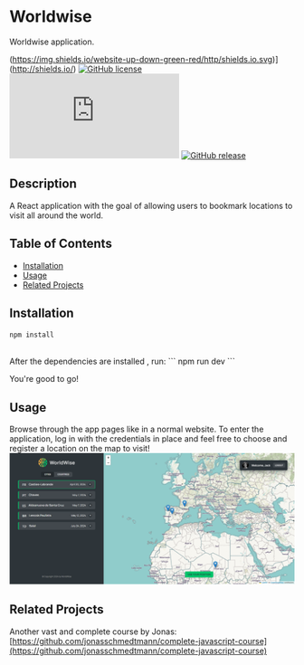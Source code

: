 # Worldwise

Worldwise application.

(https://img.shields.io/website-up-down-green-red/http/shields.io.svg)](http://shields.io/) [![GitHub license](https://img.shields.io/github/license/Naereen/StrapDown.js.svg)](https://github.com/StormJose/worldwise/blob/main/LICENSE) [![GitHub branches](https://badgen.net/github/branches/Naereen/Strapdown.js)](https://github.com/StormJose/worldwise) [![GitHub release](https://img.shields.io/github/release/Naereen/StrapDown.js.svg)](https://GitHub.com/StormJose/worldwise/tags) 

## Description
A React application with the goal of allowing users to bookmark locations to visit all around the world.

## Table of Contents

- [Installation](#installation)
- [Usage](#usage)
- [Related Projects](#related-projects)


## Installation
```
npm install

```
<br/>
After the dependencies are installed , run:
```
npm run dev
```

You're good to go!

## Usage

Browse through the app pages like in a normal website. To enter the application, log in with the credentials in place and feel free to choose and register a location on the map to visit!
<br/>
![page-image](https://github.com/StormJose/worldwise/blob/main/worldwise-map.png?raw=true)




## Related Projects
Another vast and complete course by Jonas: 
[https://github.com/jonasschmedtmann/complete-javascript-course](https://github.com/jonasschmedtmann/complete-javascript-course)
